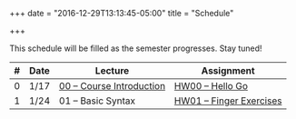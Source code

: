 +++
date = "2016-12-29T13:13:45-05:00"
title = "Schedule"

+++

This schedule will be filled as the semester progresses. Stay tuned!

<table class="schedule">
    <thead>
        <tr>
            <th>#</th>
            <th>Date</th>
            <th>Lecture</th>
            <th>Assignment</th>
        </tr>
    </thead>
    <tr>
        <td>0</td>
        <td>1/17</td>
        <td><a href="/~cis193/lectures/Course%20Introduction.html">00 – Course Introduction</a></td>
        <td><a href="/~cis193/homework/hw0/">HW00 – Hello Go</a></td>
    </tr>
    <tr>
        <td>1</td>
        <td>1/24</td>
        <td>01 – Basic Syntax</td>
        <td><a href="/~cis193/homework/hw1/">HW01 – Finger Exercises</a></td>
    </tr>
</table>
